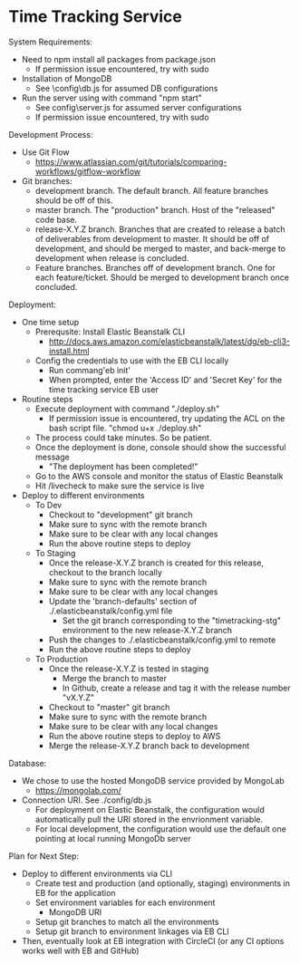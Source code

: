 Time Tracking Service
==========================

System Requirements:

- Need to npm install all packages from package.json
    - If permission issue encountered, try with sudo
- Installation of MongoDB
    - See \config\db.js for assumed DB configurations
- Run the server using with command "npm start"
    - See config\server.js for assumed server configurations
    - If permission issue encountered, try with sudo

Development Process:

- Use Git Flow
    - https://www.atlassian.com/git/tutorials/comparing-workflows/gitflow-workflow 
- Git branches:
    - development branch. The default branch. All feature branches should be off of this. 
    - master branch. The "production" branch. Host of the "released" code base.
    - release-X.Y.Z branch. Branches that are created to release a batch of deliverables from development to master. It should be off of development, and should be merged to master, and back-merge to development when release is concluded.
    - Feature branches. Branches off of development branch. One for each feature/ticket. Should be merged to development branch once concluded. 

Deployment:

- One time setup
    - Prerequsite: Install Elastic Beanstalk CLI
        - http://docs.aws.amazon.com/elasticbeanstalk/latest/dg/eb-cli3-install.html 
    - Config the credentials to use with the EB CLI locally
        - Run commang'eb init'
        - When prompted, enter the 'Access ID' and 'Secret Key' for the time tracking service EB user
- Routine steps
    - Execute deployment with command "./deploy.sh"
        - If permission issue is encountered, try updating the ACL on the bash script file. "chmod u+x ./deploy.sh"
    - The process could take minutes. So be patient.
    - Once the deployment is done, console should show the successful message
        - "The deployment has been completed!"
    - Go to the AWS console and monitor the status of Elastic Beanstalk
    - Hit /livecheck to make sure the service is live
- Deploy to different environments
    - To Dev
        - Checkout to "development" git branch
        - Make sure to sync with the remote branch
        - Make sure to be clear with any local changes
        - Run the above routine steps to deploy
    - To Staging
        - Once the release-X.Y.Z branch is created for this release, checkout to the branch locally
        - Make sure to sync with the remote branch
        - Make sure to be clear with any local changes
        - Update the 'branch-defaults' section of ./.elasticbeanstalk/config.yml file
            - Set the git branch corresponding to the "timetracking-stg" environment to the new release-X.Y.Z branch
        - Push the changes to ./.elasticbeanstalk/config.yml to remote
        - Run the above routine steps to deploy
    - To Production
        - Once the release-X.Y.Z is tested in staging
            - Merge the branch to master
            - In Github, create a release and tag it with the release number "vX.Y.Z"
        - Checkout to "master" git branch
        - Make sure to sync with the remote branch
        - Make sure to be clear with any local changes
        - Run the above routine steps to deploy to AWS
        - Merge the release-X.Y.Z branch back to development 

Database:

- We chose to use the hosted MongoDB service provided by MongoLab
    - https://mongolab.com/
- Connection URI. See ./config/db.js
    - For deployment on Elastic Beanstalk, the configuration would automatically pull the URI stored in the envrionment variable.
    - For local development, the configuration would use the default one pointing at local running MongoDb server

Plan for Next Step:

- Deploy to different environments via CLI
    - Create test and production (and optionally, staging) environments in EB for the application
    - Set environment variables for each environment
        - MongoDB URI
    - Setup git branches to match all the environments
    - Setup git branch to environment linkages via EB CLI
- Then, eventually look at EB integration with CircleCI (or any CI options works well with EB and GitHub)

